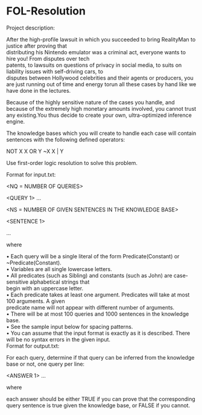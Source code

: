 # FOL-Resolution
Project	description:
	
After	 the	 high-profile	 lawsuit	 in	 which	 you	 succeeded	 to	 bring	 RealityMan	 to	 justice	 after	 proving	 that	
distributing	his	Nintendo	emulator	was	a	criminal	act,	everyone	wants	to	hire	you!	From	disputes	over	tech	
patents,	to	lawsuits	on	questions	of	privacy	in	social	media,	to	suits	on	liability	issues	with	self-driving	cars,	to	
disputes	between	Hollywood	celebrities	and	their	agents	or	producers,	you	are	just	running	out	of	time	and	energy	torun	all	these	cases	by	hand	like	we	have	done	in	the	lectures.		
	
Because	of	the	highly	sensitive	nature	of	the	cases	you	handle,	and	because	of	the	extremely	high	monetary amounts	 involved, you cannot trust any existing.You	thus decide	to create	your own,	 ultra-optimized inference	engine.	
	
The	 knowledge	 bases	 which	 you	 will	 create	 to	 handle	 each	 case	 will	contain	sentences	with	the	following	defined	operators:	

NOT X
X OR Y
~X
X | Y

Use first-order	logic	resolution	to	solve	this	problem.		
	
	
Format	for	input.txt:	
	
<NQ = NUMBER OF QUERIES>

<QUERY 1>
...

<QUERY NQ>

<NS = NUMBER OF GIVEN SENTENCES IN THE KNOWLEDGE BASE>

<SENTENCE 1>

...

<SENTENCE NS>
	
where	
	
• Each	query	will	be	a	single	literal	of	the	form	Predicate(Constant)	or	~Predicate(Constant).	
• Variables	are	all	single	lowercase	letters.	
• All	predicates	(such	as	Sibling)	and	constants	(such	as	John)	are	case-sensitive	alphabetical	strings	that	
begin	with	an	uppercase	letter.		
• Each	predicate	takes	at	least	one	argument.	Predicates	will	take	at	most	100	arguments.	A	given	
predicate	name	will	not	appear	with	different	number	of	arguments.	
• There	will	be	at	most	100	queries	and	1000	sentences	in	the	knowledge	base.		
• See	the	sample	input	below	for	spacing	patterns.		
• You	can	assume	that	the	input	format	is	exactly	as	it	is	described.	There	will	be	no	syntax	errors	in	the	
given	input.		
Format	for	output.txt:	
	
For	each	query,	determine	if	that	query	can	be	inferred	from	the	knowledge	base	or	not,	one	query	per	line:	
	
<ANSWER 1>
...
<ANSWER NQ>
	
where	
	
each	answer	should	be	either	TRUE	if	you	can	prove	that	the	corresponding	query	sentence	is	true	given	the	
knowledge	base,	or	FALSE	if	you	cannot.	
